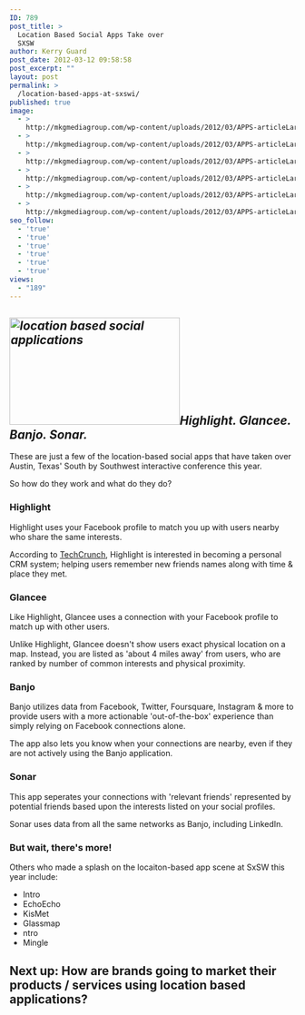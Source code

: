 ```yaml
---
ID: 789
post_title: >
  Location Based Social Apps Take over
  SXSW
author: Kerry Guard
post_date: 2012-03-12 09:58:58
post_excerpt: ""
layout: post
permalink: >
  /location-based-apps-at-sxswi/
published: true
image:
  - >
    http://mkgmediagroup.com/wp-content/uploads/2012/03/APPS-articleLarge.jpeg
  - >
    http://mkgmediagroup.com/wp-content/uploads/2012/03/APPS-articleLarge.jpeg
  - >
    http://mkgmediagroup.com/wp-content/uploads/2012/03/APPS-articleLarge.jpeg
  - >
    http://mkgmediagroup.com/wp-content/uploads/2012/03/APPS-articleLarge.jpeg
  - >
    http://mkgmediagroup.com/wp-content/uploads/2012/03/APPS-articleLarge.jpeg
  - >
    http://mkgmediagroup.com/wp-content/uploads/2012/03/APPS-articleLarge.jpeg
seo_follow:
  - 'true'
  - 'true'
  - 'true'
  - 'true'
  - 'true'
  - 'true'
views:
  - "189"
---
```

<h2><em><img class="alignleft size-medium wp-image-792" title="location based" src="http://mkgmediagroup.com/wp-content/uploads/2012/03/location-based-300x189.png" alt="location based social applications" width="300" height="189" />Highlight. Glancee. Banjo. Sonar.</em></h2>
These are just a few of the location-based social apps that have taken over Austin, Texas' South by Southwest interactive conference this year.

So how do they work and what do they do?
<h3>Highlight</h3>
Highlight uses your Facebook profile to match you up with users nearby who share the same interests.

According to <a href="http://techcrunch.com/2012/03/03/myhighlight/" target="_blank">TechCrunch</a>, Highlight is interested in becoming a personal CRM system; helping users remember new friends names along with time &amp; place they met.
<h3>Glancee</h3>
Like Highlight, Glancee uses a connection with your Facebook profile to match up with other users.

Unlike Highlight, Glancee doesn't show users exact physical location on a map. Instead, you are listed as 'about 4 miles away' from users, who are ranked by number of common interests and physical proximity.
<h3>Banjo</h3>
Banjo utilizes data from Facebook, Twitter, Foursquare, Instagram &amp; more to provide users with a more actionable 'out-of-the-box' experience than simply relying on Facebook connections alone.

The app also lets you know when your connections are nearby, even if they are not actively using the Banjo application.
<h3>Sonar</h3>
This app seperates your connections with 'relevant friends' represented by potential friends based upon the interests listed on your social profiles.

Sonar uses data from all the same networks as Banjo, including LinkedIn.
<h3>But wait, there's more!</h3>
Others who made a splash on the locaiton-based app scene at SxSW this year include:
<ul>
	<li>Intro</li>
	<li>EchoEcho</li>
	<li>KisMet</li>
	<li>Glassmap</li>
	<li>ntro</li>
	<li>Mingle</li>
</ul>
<h2><strong>Next up: How are brands going to market their products / services using location based applications?</strong></h2>